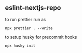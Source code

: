 ## eslint-nextjs-repo

to run prettier run as

```
npx prettier . --write
```

to setup husky for precommit hooks

```
npx husky init
```
